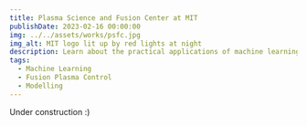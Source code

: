 ```yaml
---
title: Plasma Science and Fusion Center at MIT
publishDate: 2023-02-16 00:00:00
img: ../../assets/works/psfc.jpg
img_alt: MIT logo lit up by red lights at night
description: Learn about the practical applications of machine learning in plasma science and contribute to this field through hands-on research and experimentation.
tags:
  - Machine Learning
  - Fusion Plasma Control
  - Modelling
---
```


Under construction :)

